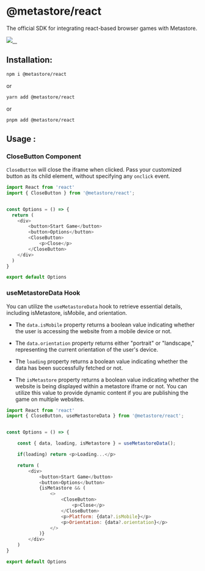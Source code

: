 # @metastore/react

  The official SDK for integrating react-based browser games with Metastore. 


  <a aria-label="NPM version" href="https://www.npmjs.com/package/@metastore/react">
    <img src="https://img.shields.io/npm/v/@metastore/react.svg?style=for-the-badge&labelColor=000">
  </a>
  <a aria-label="Build condition" href="https://www.npmjs.com/package/@metastore/react">
    <img alt="" src="https://img.shields.io/bundlephobia/min/@metastore/react?color=yellowgreen&style=for-the-badge&labelColor=000">
  </a>
  <a aria-label="License" href="https://github.com/MetastoreOfficial/react-sdk/blob/main/LICENSE">
    <img alt="" src="https://img.shields.io/npm/l/@metastore/react.svg?style=for-the-badge&labelColor=000">
  </a>
  <a aria-label="Join the community on discord" href="https://discord.gg/M4nuhPxHaX" target="_blank" rel="noreferrer">
    <img alt="" src="https://img.shields.io/badge/-join%20the%20community-blueviolet?style=for-the-badge&labelColor=000&logo=discord&logoColor=fff">
  </a>

  
  ## Installation:

```bash
npm i @metastore/react
```

or

```bash
yarn add @metastore/react
```

or

```bash
pnpm add @metastore/react
```

## Usage :

### CloseButton Component

`CloseButton` will close the iframe when clicked. Pass your customized button as its child element, without specifying any `onclick` event.

```js
import React from 'react'
import { CloseButton } from '@metastore/react';


const Options = () => {
  return (
    <div>
        <button>Start Game</button>
        <button>Options</button>
        <CloseButton>
            <p>Close</p>
        </CloseButton>
    </div>
  )
}

export default Options
```

### useMetastoreData Hook

You can utilize the `useMetastoreData` hook to retrieve essential details, including isMetastore, isMobile, and orientation.

- The `data.isMobile` property returns a boolean value indicating whether the user is accessing the website from a mobile device or not.

- The `data.orientation` property returns either "portrait" or "landscape," representing the current orientation of the user's device.

- The `loading` property returns a boolean value indicating whether the data has been successfully fetched or not.

- The `isMetastore` property returns a boolean value indicating whether the website is being displayed within a metastore iframe or not. You can utilize this value to provide dynamic content if you are publishing the game on multiple websites.

```js
import React from 'react'
import { CloseButton, useMetastoreData } from '@metastore/react';


const Options = () => {

    const { data, loading, isMetastore } = useMetastoreData();

    if(loading) return <p>Loading...</p>

    return (
        <div>
            <button>Start Game</button>
            <button>Options</button>
            {isMetastore && (
                <>
                    <CloseButton>
                        <p>Close</p>
                    </CloseButton>
                    <p>Platform: {data?.isMobile}</p>
                    <p>Orientation: {data?.orientation}</p>
                </>
            )}
        </div>
    )
}

export default Options
```
